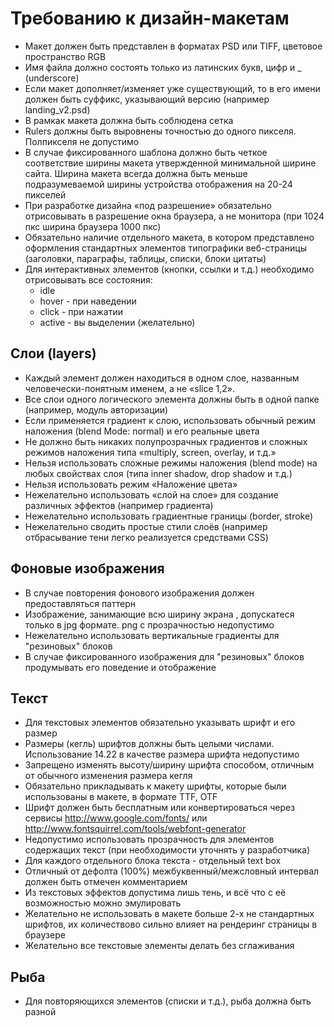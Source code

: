 Требованию к дизайн-макетам
===========================

* Макет должен быть представлен в форматах PSD или TIFF, цветовое пространство RGB
* Имя файла должно состоять только из латинских букв, цифр и _ (underscore)
* Если макет дополняет/изменяет уже существующий, то в его имени должен быть суффикс, указывающий версию (например landing_v2.psd)
* В рамкак макета должна быть соблюдена сетка
* Rulers должны быть выровнены точностью до одного пикселя. Полпикселя не допустимо
* В случае фиксированного шаблона должно быть четкое соответствие ширины макета утвержденной минимальной ширине сайта. Ширина макета всегда должна быть меньше подразумеваемой ширины устройства отображения на 20-24 пикселей
* При разработке дизайна «под разрешение» обязательно отрисовывать в разрешение окна браузера, а не монитора (при 1024 пкс ширина браузера 1000 пкс)
* Обязательно наличие отдельного макета, в котором представлено оформления стандартных элементов типографики веб-страницы (заголовки, параграфы, таблицы, списки, блоки цитаты)
* Для интерактивных элементов (кнопки, ссылки и т.д.) необходимо отрисовывать все состояния:
  * idle
  * hover - при наведении
  * click - при нажатии
  * active - вы выделении (желательно)

Слои (layers)
-------------
* Каждый элемент должен находиться в одном слое, названным человечески-понятным именем, а не «slice 1,2».
* Все слои одного логического элемента должны быть в одной папке (например, модуль авторизации)
* Если применяется градиент к слою, использовать обычный режим наложения (blend Mode: normal) и его реальные цвета
* Не должно быть никаких полупрозрачных градиентов и сложных режимов наложения типа «multiply, screen, overlay, и т.д.»
* Нельзя использовать сложные режимы наложения (blend mode) на любых свойствах слоя (типа inner shadow, drop shadow и т.д.)
* Нельзя использовать режим «Наложение цвета»
* Нежелательно использовать «слой на слое» для создание различных эффектов (например градиента)
* Нежелательно использовать градиентные границы (border, stroke)
* Нежелательно сводить простые стили слоёв (например отбрасывание тени легко реализуется средствами CSS)

Фоновые изображения
-------------------
* В случае повторения фонового изображения должен предоставляться паттерн
* Изображение, занимающие всю ширину экрана , допускатеся только в jpg формате. png с прозрачностью недопустимо
* Нежелательно использовать вертикальные градиенты для "резиновых" блоков
* В случае фиксированного изображения для "резиновых" блоков продумывать его поведение и отображение

Текст
-----
* Для текстовых элементов обязательно указывать шрифт и его размер
* Размеры (кегль) шрифтов должны быть целыми числами. Использование 14.22 в качестве размера шрифта недопустимо
* Запрещено изменять высоту/ширину шрифта способом, отличным от обычного изменения размера кегля
* Обязательно прикладывать к макету шрифты, которые были использованы в макете, в формате TTF, OTF
* Шрифт должен быть бесплатным или конвертироваться через сервисы http://www.google.com/fonts/ или http://www.fontsquirrel.com/tools/webfont-generator
* Недопустимо использовать прозрачность для элементов содержащих текст (при необходимости уточнять у разработчика)
* Для каждого отдельного блока текста - отдельный text box
* Отличный от дефолта (100%) межбуквенный/межсловный интервал должен быть отмечен комментарием
* Из текстовых эффектов допустима лишь тень, и всё что с её возможностью можно эмулировать
* Желательно не использовать в макете больше 2-х не стандартных шрифтов, их количествово сильно влияет на рендеринг страницы в браузере
* Желательно все текстовые элементы делать без сглаживания


Рыба
----
* Для повторяющихся элементов (списки и т.д.), рыба должна быть разной
